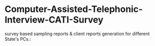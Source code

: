 # Computer-Assisted-Telephonic-Interview-CATI-Survey
survey based sampling reports &amp; client reports generation for different State's PCs.:
